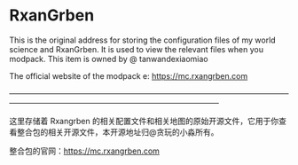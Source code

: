 # RxanGrben
This is the original address for storing the configuration files of my world science and RxanGrben. It is used to view the relevant files when you modpack. This item is owned by @ tanwandexiaomiao  
  
The official website of the modpack e: https://mc.rxangrben.com 
  
———————————————————————————————————————————————————————————————  
  
这里存储着 Rxangrben 的相关配置文件和相关地图的原始开源文件，它用于你查看整合包的相关开源文件，本开源地址归@贪玩的小淼所有。  
  
整合包的官网：https://mc.rxangrben.com
